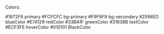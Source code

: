 Colors:

#1872F6 primary
#FCFCFC bg-primary
#F9F9F9 bg-secondary
#2598ED blueColor
#E74129 redColor
#33BA1F greenColor
#31638B textColor
#ECF3FE hoverColor
#010101 BlackColor
